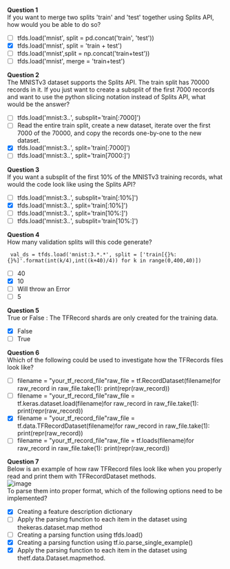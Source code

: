**Question 1**<br>
If you want to merge two splits 'train' and 'test' together using Splits API, how would you be able to do so?
- [ ] tfds.load('mnist', split = pd.concat('train', 'test'))
- [x] tfds.load('mnist', split = 'train + test')
- [ ] tfds.load('mnist',split = np.concat('train+test'))
- [ ] tfds.load('mnist', merge = 'train+test')

**Question 2**<br>
The MNISTv3 dataset supports the Splits API. The train split has 70000 records in it. If you just want to create a subsplit of the first 7000 records and want to use the python slicing notation instead of Splits API, what would be the answer?
- [ ] tfds.load('mnist:3.*.*', subsplit='train[:7000]')
- [ ] Read the entire train split, create a new dataset, iterate over the first 7000 of the 70000, and copy the records one-by-one to the new dataset.
- [x] tfds.load('mnist:3.*.*', split='train[:7000]')
- [ ] tfds.load('mnist:3.*.*', split='train[7000:]')

**Question 3**<br>
If you want a subsplit of the first 10% of the MNISTv3 training records, what would the code look like using the Splits API? 
- [ ] tfds.load('mnist:3.*.*', subsplit='train[:10%]')
- [x] tfds.load('mnist:3.*.*', split='train[:10%]')
- [ ] tfds.load('mnist:3.*.*', split='train[10%:]')
- [ ] tfds.load('mnist:3.*.*', subsplit='train[10%:]') 

**Question 4**<br>
How many validation splits will this code generate?
```
 val_ds = tfds.load('mnist:3.*.*', split = ['train[{}%:{}%]'.format(int(k/4),int((k+40)/4)) for k in range(0,400,40)])
```
- [ ] 40
- [x] 10
- [ ] Will throw an Error
- [ ] 5

**Question 5**<br>
True or False : The TFRecord shards are only created for the training data.
- [x] False
- [ ] True

**Question 6**<br>
Which of the following could be used to investigate how the TFRecords files look like? 
- [ ] filename = "your_tf_record_file"raw_file = tf.RecordDataset(filename)for raw_record in raw_file.take(1): print(repr(raw_record)) 
- [ ] filename = "your_tf_record_file"raw_file = tf.keras.dataset.load(filename)for raw_record in raw_file.take(1): print(repr(raw_record))  
- [x] filename = "your_tf_record_file"raw_file = tf.data.TFRecordDataset(filename)for raw_record in raw_file.take(1): print(repr(raw_record))  
- [ ] filename = "your_tf_record_file"raw_file = tf.loads(filename)for raw_record in raw_file.take(1): print(repr(raw_record))  

**Question 7**<br>
Below is an example of how raw TFRecord files look like when you properly read and print them with TFRecordDataset methods.<br>
![image](https://github.com/user-attachments/assets/1ffd7227-8c2e-450e-a99d-d6c8e2c13b78)<br>
To parse them into proper format, which of the following options need to be implemented?
- [x] Creating a feature description dictionary
- [ ] Apply the parsing function to each item in the dataset using thekeras.dataset.map method
- [ ] Creating a parsing function using tfds.load()
- [x] Creating a parsing function using tf.io.parse_single_example()
- [x] Apply the parsing function to each item in the dataset using thetf.data.Dataset.mapmethod. 
